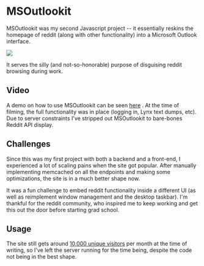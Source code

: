 # MSOutlookit

MSOutlookit was my second Javascript project -- it essentially reskins the homepage of reddit (along with other functionality) into a Microsoft Outlook interface.

<img src="http://petercottle.com/miscPics/msoutlookit.png"/>

It serves the silly (and not-so-honorable) purpose of disguising reddit browsing during work.

## Video

A demo on how to use MSOutlookit can be seen [here](http://www.youtube.com/watch?v=rGVhlxxu6oc) . At the time of filming, the full functionality was in place (logging in, Lynx text dumps, etc). Due to server constraints I've stripped out MSOutlookit to bare-bones Reddit API display.

## Challenges

Since this was my first project with both a backend and a front-end, I experienced a lot of scaling pains when the site got popular. After manually implementing memcached on all the endpoints and making some optimizations, the site is in a much better shape now.

It was a fun challenge to embed reddit functionality inside a different UI (as well as reimplement window management and the desktop taskbar). I'm thankful for the reddit community, who inspired me to keep working and get this out the door before starting grad school.

## Usage

The site still gets around [10,000 unique visitors](http://msoutlookit.com/awstats.html) per month at the time of writing, so I've left the server running for the time being, despite the code not being in the best shape.


